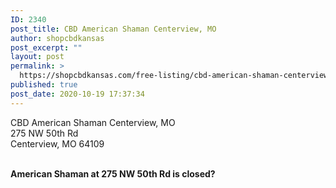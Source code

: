 ```yaml
---
ID: 2340
post_title: CBD American Shaman Centerview, MO
author: shopcbdkansas
post_excerpt: ""
layout: post
permalink: >
  https://shopcbdkansas.com/free-listing/cbd-american-shaman-centerview-mo/
published: true
post_date: 2020-10-19 17:37:34
---
```

<!-- wp:paragraph -->
<p>CBD American Shaman Centerview, MO <br>275 NW 50th Rd <br>Centerview, MO 64109 </p>
<!-- /wp:paragraph -->

<!-- wp:paragraph -->
<p><br><strong>American Shaman at 275 NW 50th Rd is closed?</strong></p>
<!-- /wp:paragraph -->

<!-- wp:block {"ref":2251} /-->